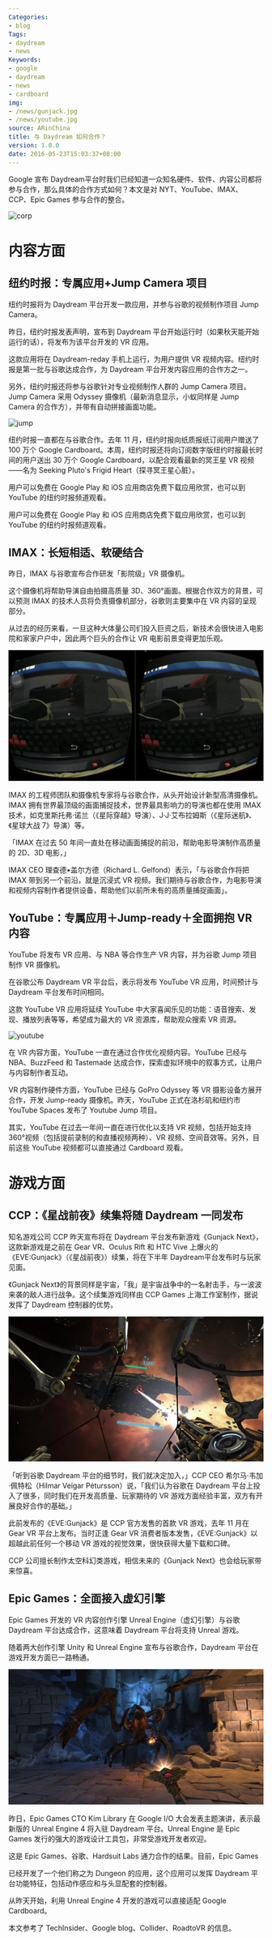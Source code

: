 ```yaml
---
Categories:
- blog
Tags:
- daydream
- news
Keywords:
- google
- daydream
- news
- cardboard
img:
- /news/gunjack.jpg
- /news/youtube.jpg
source: ARinChina
title: 与 Daydream 如何合作？
version: 1.0.0
date: 2016-05-23T15:03:37+08:00
---
```


Google 宣布 Daydream平台时我们已经知道一众知名硬件、软件、内容公司都将参与合作，那么具体的合作方式如何？本文是对 NYT、YouTube、IMAX、CCP、Epic Games 参与合作的整合。

![corp](/news/dd-corp.jpg)

# 内容方面

## 纽约时报：专属应用+Jump Camera 项目

纽约时报将为 Daydream 平台开发一款应用，并参与谷歌的视频制作项目 Jump Camera。

昨日，纽约时报发表声明，宣布到 Daydream 平台开始运行时（如果秋天能开始运行的话），将发布为该平台开发的 VR 应用。

这款应用将在 Daydream-reday 手机上运行，为用户提供 VR 视频内容。纽约时报是第一批与谷歌达成合作，为 Daydream 平台开发内容应用的合作方之一。

另外，纽约时报还将参与谷歌针对专业视频制作人群的 Jump Camera 项目。Jump Camera 采用 Odyssey 摄像机（最新消息显示，小蚁同样是 Jump Camera 的合作方），并带有自动拼接画面功能。

![jump](/news/jump-site.jpg)

纽约时报一直都在与谷歌合作。去年 11 月，纽约时报向纸质报纸订阅用户赠送了 100 万个 Google Cardboard。本周，纽约时报还将向订阅数字版纽约时报最长时间的用户送出 30 万个 Google Cardboard，以配合观看最新的冥王星 VR 视频——名为 Seeking Pluto's Frigid Heart（探寻冥王星心脏）。

用户可以免费在 Google Play 和 iOS 应用商店免费下载应用欣赏，也可以到 YouTube 的纽约时报频道观看。

用户可以免费在 Google Play 和 iOS 应用商店免费下载应用欣赏，也可以到 YouTube 的纽约时报频道观看。

## IMAX：长短相适、软硬结合

昨日，IMAX 与谷歌宣布合作研发「影院级」VR 摄像机。

这个摄像机将帮助导演自由拍摄高质量 3D、360°画面。根据合作双方的背景，可以预测 IMAX 的技术人员将负责摄像机部分，谷歌则主要集中在 VR 内容的呈现部分。

从过去的经历来看，一旦这种大体量公司们投入巨资之后，新技术会很快进入电影院和家家户户中，因此两个巨头的合作让 VR 电影前景变得更加乐观。

![imax](/news/imax.jpg)

IMAX 的工程师团队和摄像机专家将与谷歌合作，从头开始设计新型高清摄像机。IMAX 拥有世界最顶级的画面捕捉技术，世界最具影响力的导演也都在使用 IMAX 技术，如克里斯托弗·诺兰（《星际穿越》导演）、J·J·艾布拉姆斯（《星际迷航》、《星球大战 7》导演）等。

「IMAX 在过去 50 年间一直处在移动画面捕捉的前沿，帮助电影导演制作高质量的 2D、3D 电影，」

IMAX CEO 理查德•盖尔方德（Richard L. Gelfond）表示，「与谷歌合作将把 IMAX 带到另一个前沿，就是沉浸式 VR 视频。我们期待与谷歌合作，为电影导演和视频内容制作者提供设备，帮助他们以前所未有的高质量捕捉画面」。

## YouTube：专属应用＋Jump-ready＋全面拥抱 VR 内容

YouTube 将发布 VR 应用、与 NBA 等合作生产 VR 内容，并为谷歌 Jump 项目制作 VR 摄像机。

在谷歌公布 Daydream VR 平台后，表示将发布 YouTube VR 应用，时间预计与 Daydream 平台发布时间相同。

这款 YouTube VR 应用将延续 YouTube 中大家喜闻乐见的功能：语音搜索、发现、播放列表等等，希望成为最大的 VR 资源库，帮助观众搜索 VR 资源。

![youtube](/news/youtube.jpg)

在 VR 内容方面，YouTube 一直在通过合作优化视频内容。YouTube 已经与 NBA、BuzzFeed 和 Tastemade 达成合作，探索虚拟环境中的叙事方式，让用户与内容制作者互动。

VR 内容制作硬件方面，YouTube 已经与 GoPro Odyssey 等 VR 摄影设备方展开合作，开发 Jump-ready 摄像机。昨天，YouTube 正式在洛杉矶和纽约市 YouTube Spaces 发布了 Youtube Jump 项目。

其实，YouTube 在过去一年间一直在进行优化以支持 VR 视频，包括开始支持 360°视频（包括提前录制的和直播视频两种）、VR 视频、空间音效等。另外，目前这些 YouTube 视频都可以直接通过 Cardboard 观看。

# 游戏方面

## CCP：《星战前夜》续集将随 Daydream 一同发布

知名游戏公司 CCP 昨天宣布将在 Daydream 平台发布新游戏《Gunjack Next》，这款新游戏是之前在 Gear VR、Oculus Rift 和 HTC Vive 上爆火的《EVE:Gunjack》（《星战前夜》）续集，将在下半年 Daydream平台发布时与玩家见面。

《Gunjack Next》的背景同样是宇宙，「我」是宇宙战争中的一名射击手，与一波波来袭的敌人进行战争。这个续集游戏同样由 CCP Games 上海工作室制作，据说发挥了 Daydream 控制器的优势。

![gunjack](/news/gunjack.jpg)

「听到谷歌 Daydream 平台的细节时，我们就决定加入，」CCP CEO 希尔马·韦加·佩特松（Hilmar Veigar Pétursson）说，「我们认为谷歌在 Daydream 平台上投入了很多，同时我们在开发高质量、玩家期待的 VR 游戏方面经验丰富，双方有开展良好合作的基础。」

此前发布的《EVE:Gunjack》是 CCP 官方发售的首款 VR 游戏，去年 11 月在 Gear VR 平台上发布。当时正逢 Gear VR 消费者版本发售，《EVE:Gunjack》以超越此前任何一个移动 VR 游戏的视觉效果，很快获得大量下载和口碑。

CCP 公司擅长制作太空科幻类游戏，相信未来的《Gunjack Next》也会给玩家带来惊喜。

## Epic Games：全面接入虚幻引擎

Epic Games 开发的 VR 内容创作引擎 Unreal Engine（虚幻引擎）与谷歌 Daydream 平台达成合作，这意味着 Daydream 平台将支持 Unreal 游戏。

随着两大创作引擎 Unity 和 Unreal Engine 宣布与谷歌合作，Daydream 平台在游戏开发方面已一路畅通。

![epic](/news/epic.jpg)

昨日，Epic Games CTO Kim Library 在 Google I/O 大会发表主题演讲，表示最新版的 Unreal Engine 4 将入驻 Daydream 平台。Unreal Engine 是 Epic Games 发行的强大的游戏设计工具包，非常受游戏开发者欢迎。

这是 Epic Games、谷歌、Hardsuit Labs 通力合作的结果。目前，Epic Games

已经开发了一个他们称之为 Dungeon 的应用，这个应用可以发挥 Daydream 平台功能特征，包括动作感应和与头显配套的控制器。

从昨天开始，利用 Unreal Engine 4 开发的游戏可以直接适配 Google Cardboard。

本文参考了 TechInsider、Google blog、Collider、RoadtoVR 的信息。
